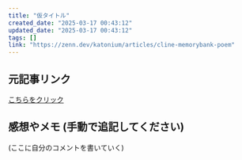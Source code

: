 ```yaml
---
title: "仮タイトル"
created_date: "2025-03-17 00:43:12"
updated_date: "2025-03-17 00:43:12"
tags: []
link: "https://zenn.dev/katonium/articles/cline-memorybank-poem"
---
```

## 元記事リンク
[こちらをクリック](https://zenn.dev/katonium/articles/cline-memorybank-poem)

## 感想やメモ (手動で追記してください)
(ここに自分のコメントを書いていく)
